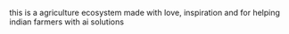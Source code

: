 this is a agriculture ecosystem 
made with love, inspiration and for helping indian farmers with ai solutions 

